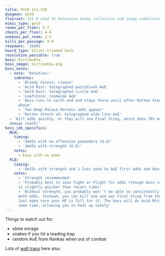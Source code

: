 ```yaml
---
title: PotD 111-120
dungeon: potd
floorset: 111 # used to determine enemy collection and image subdirectory
mimic_type: gold
rooms_per_floor: 5-7
chests_per_floor: 4-6
enemies_per_room: 2-3
kills_per_passage: 4-9
respawns: '1m30s'
hoard_type: Silver-trimmed Sack
resolution_possible: true
boss: Kirtimukha
boss_image: kirtimukha.png
boss_notes:
  - note: 'Rotation:'
    subnotes:
      - 'Bloody Caress: cleave'
      - 'Acid Mist: telegraphed pointblank AoE'
      - 'Gold Dust: telegraphed circle AoE'
      - 'Leafstorm: roomwide AoE'
      - 'Boss runs to north end and stays there until after Rotten Stench
      phase'
      - 'Two Deep Palace Hornets adds appear'
      - 'Rotten Stench x3: telegraphed wide line AoE'
  - 'Kill adds quickly, or they will use Final Sting, which does 70% max HP
  damage (each)'
boss_job_specifics:
  MCH:
    timing:
      - '5m45s with no offensive pomanders (6.0)'
      - '3m45s with strength (6.0)'
    notes:
      - Easy with no poms
  PLD:
    timing:
      - '6m15s with strength and 1 lust used to AoE first adds and boss (6.0)'
    notes:
      - 'Strength recommended'
      - 'Probably best to save Fight or Flight for adds (though boss rotation
      is slightly quicker than recast time)'
      - 'Without strength, you probably won''t be able to consistently kill
      both adds. Instead, you can kill one and eat Final Sting from the other.
      Just make sure your HP is full for it. The boss will do Acid Mist at the
      same time, allowing you to heal up safely'
---
```


Things to watch out for:

* slime enrage
* snakes if you hit a toading trap
* random AoE from Nankas when out of combat

Lots of [wall traps](/wall_traps.html#potd-111-129) here also.
